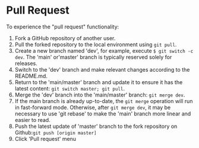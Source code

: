 # Pull Request

To experience the "pull request" functionality:

1. Fork a GitHub repository of another user.
2. Pull the forked repository to the local environment using `git pull`.
3. Create a new branch named 'dev', for example, execute `$ git switch -c dev`.
   The 'main' or'master' branch is typically reserved solely for releases.
4. Switch to the 'dev' branch and make relevant changes according to the
   README.md.
5. Return to the 'main/master' branch and update it to ensure it has the latest
   content: `git switch master; git pull`.
6. Merge the 'dev' branch into the 'main/master' branch: `git merge dev`.
7. If the main branch is already up-to-date, the `git merge` operation will run
   in fast-forward mode. Otherwise, after `git merge dev`, it may be necessary
   to use 'git rebase' to make the 'main' branch more linear and easier to
   read.
8. Push the latest update of 'master' branch to the fork repository on Github:`git push [origin master]` 
9. Click 'Pull request' menu

